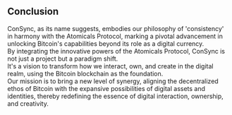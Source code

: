 ## Conclusion

ConSync, as its name suggests, embodies our philosophy of 'consistency' in harmony with the Atomicals Protocol, marking a pivotal advancement in unlocking Bitcoin's capabilities beyond its role as a digital currency. <br>
By integrating the innovative powers of the Atomicals Protocol, ConSync is not just a project but a paradigm shift.<br>
It's a vision to transform how we interact, own, and create in the digital realm, using the Bitcoin blockchain as the foundation. <br>
Our mission is to bring a new level of synergy, aligning the decentralized ethos of Bitcoin with the expansive possibilities of digital assets and identities, thereby redefining the essence of digital interaction, ownership, and creativity.